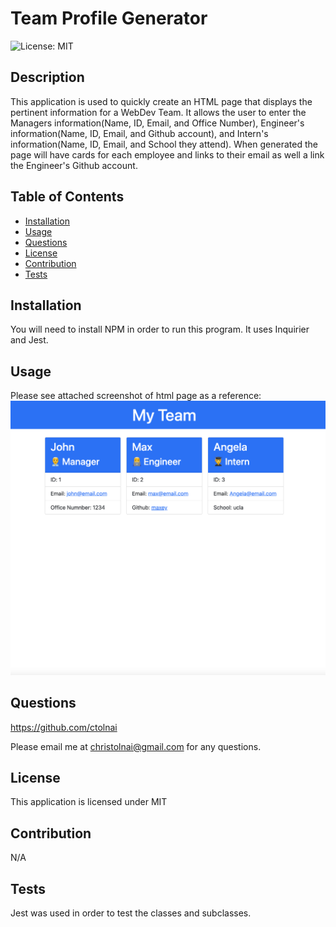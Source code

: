 # Team Profile Generator
  ![License: MIT](https://img.shields.io/badge/License-MIT-blueviolet.svg)
  ## Description
  This application is used to quickly create an HTML page that displays the pertinent information for a WebDev Team.  It allows the user to enter the Managers information(Name, ID, Email, and Office Number), Engineer's information(Name, ID, Email, and Github account), and Intern's information(Name, ID, Email, and School they attend).  When generated the page will have cards for each employee and links to their email as well a link the Engineer's Github account. 
  ## Table of Contents
  - [Installation](#installation)
  - [Usage](#usage)
  - [Questions](#questions)
  - [License](#license)
  - [Contribution](#contribution)
  - [Tests](#tests)
  ## Installation
  You will need to install NPM in order to run this program. It uses Inquirier and Jest.
  ## Usage
  Please see attached screenshot of html page as a reference:
  <img src="screenshot.png">
  ## Questions
  https://github.com/ctolnai

  Please email me at christolnai@gmail.com for any questions.
  ## License
  This application is licensed under MIT
  ## Contribution
  N/A
  ## Tests
  Jest was used in order to test the classes and subclasses.